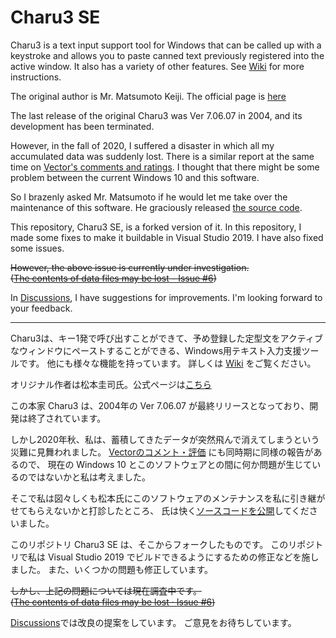 # Charu3 SE


Charu3 is a text input support tool for Windows that can be called up with a keystroke and allows you to paste canned text previously registered into the active window.
It also has a variety of other features.
See [Wiki](https://github.com/itagagaki/charu3-SE/wiki) for more instructions.

The original author is Mr. Matsumoto Keiji. The official page is [here](http://keijiweb.com/software.html)

The last release of the original Charu3 was Ver 7.06.07 in 2004, and its development has been terminated.

However, in the fall of 2020, I suffered a disaster in which all my accumulated data was suddenly lost.
There is a similar report at the same time on [Vector's comments and ratings](https://www.vector.co.jp/soft/cmt/win95/util/se276594.html).
I thought that there might be some problem between the current Windows 10 and this software.

So I brazenly asked Mr. Matsumoto if he would let me take over the maintenance of this software.
He graciously released [the source code](https://github.com/keizi666/charu3).

This repository, Charu3 SE, is a forked version of it.
In this repository, I made some fixes to make it buildable in Visual Studio 2019.
I have also fixed some issues.  

~~However, the above issue is currently under investigation.  
([The contents of data files may be lost - Issue #6](https://github.com/itagagaki/charu3/issues/6))~~

In [Discussions](https://github.com/itagagaki/charu3/discussions), I have suggestions for improvements.
I'm looking forward to your feedback.

---

Charu3は、キー1発で呼び出すことができて、予め登録した定型文をアクティブなウィンドウにペーストすることができる、Windows用テキスト入力支援ツールです。
他にも様々な機能を持っています。
詳しくは [Wiki](https://github.com/itagagaki/charu3-SE/wiki) をご覧ください。

オリジナル作者は松本圭司氏。公式ページは[こちら](http://keijiweb.com/software.html)

この本家 Charu3 は、2004年の Ver 7.06.07 が最終リリースとなっており、開発は終了されています。

しかし2020年秋、私は、蓄積してきたデータが突然飛んで消えてしまうという災難に見舞われました。
[Vectorのコメント・評価](https://www.vector.co.jp/soft/cmt/win95/util/se276594.html) にも同時期に同様の報告があるので、
現在の Windows 10 とこのソフトウェアとの間に何か問題が生じているのではないかと私は考えました。

そこで私は図々しくも松本氏にこのソフトウェアのメンテナンスを私に引き継がせてもらえないかと打診したところ、
氏は快く[ソースコードを公開](https://github.com/keizi666/charu3)してくださいました。

このリポジトリ Charu3 SE は、そこからフォークしたものです。
このリポジトリで私は Visual Studio 2019 でビルドできるようにするための修正などを施しました。
また、いくつかの問題も修正しています。  

~~しかし、上記の問題については現在調査中です。  
([The contents of data files may be lost · Issue #6](https://github.com/itagagaki/charu3/issues/6))~~

[Discussions](https://github.com/itagagaki/charu3/discussions)では改良の提案をしています。
ご意見をお待ちしています。
